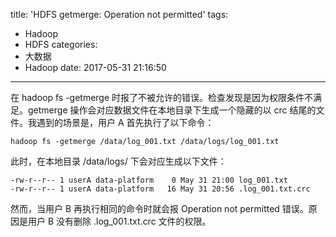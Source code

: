 title: 'HDFS getmerge: Operation not permitted'
tags:
  - Hadoop
  - HDFS
categories:
  - 大数据
  - Hadoop
date: 2017-05-31 21:16:50
---


在 hadoop fs -getmerge 时报了不被允许的错误。检查发现是因为权限条件不满足。getmerge 操作会对应数据文件在本地目录下生成一个隐藏的以 crc 结尾的文件。我遇到的场景是，用户 A 首先执行了以下命令：

    hadoop fs -getmerge /data/log_001.txt /data/logs/log_001.txt
    
此时，在本地目录 /data/logs/ 下会对应生成以下文件：

    -rw-r--r-- 1 userA data-platform    0 May 31 21:00 log_001.txt
    -rw-r--r-- 1 userA data-platform   16 May 31 20:56 .log_001.txt.crc
    
然而，当用户 B 再执行相同的命令时就会报 Operation not permitted 错误。原因是用户 B 没有删除 .log_001.txt.crc 文件的权限。
